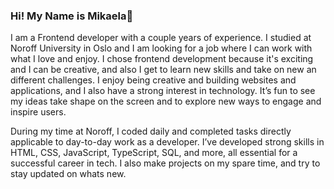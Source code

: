 ### Hi! My Name is Mikaela👋


I am a Frontend developer with a couple years of experience. I studied at Noroff University in Oslo and I am looking for a job where I can work with what I love and enjoy. I chose frontend development because it's exciting and I can be creative, and also I get to learn new skills and take on new an different challenges. I enjoy being creative and building websites and applications, and I also have a strong interest in technology. It’s fun to see my ideas take shape on the screen and to explore new ways to engage and inspire users.

During my time at Noroff, I coded daily and completed tasks directly applicable to day-to-day work as a developer. I’ve developed strong skills in HTML, CSS, JavaScript, TypeScript, SQL, and more, all essential for a successful career in tech. I also make projects on my spare time, and try to stay updated on whats new.


